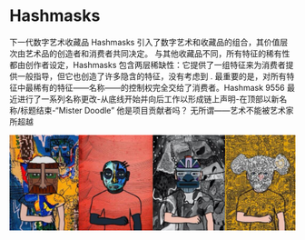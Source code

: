 # Hashmasks

下一代数字艺术收藏品
Hashmasks 引入了数字艺术和收藏品的组合，其价值层次由艺术品的创造者和消费者共同决定。 与其他收藏品不同，所有特征的稀有性都由创作者设定，Hashmasks 包含两层稀缺性：它提供了一组特征来为消费者提供一般指导，但它也创造了许多隐含的特征，没有考虑到 . 最重要的是，对所有特征中最稀有的特征——名称——的控制权完全交给了消费者。Hashmask 9556 最近进行了一系列名称更改-从底线开始并向后工作以形成链上声明-在顶部以新名称/标题结束-“Mister Doodle”
他是项目贡献者吗？ 无所谓——艺术不能被艺术家所超越

![1080x360](1080x360.jpg)
